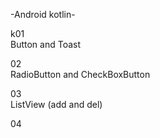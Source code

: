 -Android kotlin-  
  
k01  
Button and Toast 
  
02    
RadioButton and CheckBoxButton  
  
03  
ListView (add and del)  
  
04



  